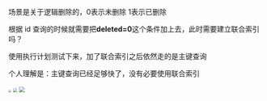 场景是关于逻辑删除的，0表示未删除 1表示已删除

根据 id 查询的时候就需要把**deleted=0**这个条件加上去，此时需要建立联合索引吗？

使用执行计划测试下来，加了联合索引之后依然走的是主键查询

个人理解是：主键查询已经足够快了，没有必要使用联合索引

<img src="C:\backup\assets\20231008103430.png" style="zoom:33%;" />

<img src="C:\backup\assets\20231008103539.png" style="zoom:50%;" />

<img src="C:\backup\assets\20231008103609.png" style="zoom: 67%;" />